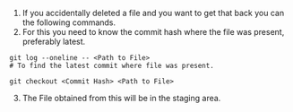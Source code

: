 1. If you accidentally deleted a file and you want to get that back you can the following commands.
2. For this you need to know the commit hash where the file was present, preferably latest.
``` shell
git log --oneline -- <Path to File>
# To find the latest commit where file was present.

git checkout <Commit Hash> <Path to File>
```
3. The File obtained from this will be in the staging area.